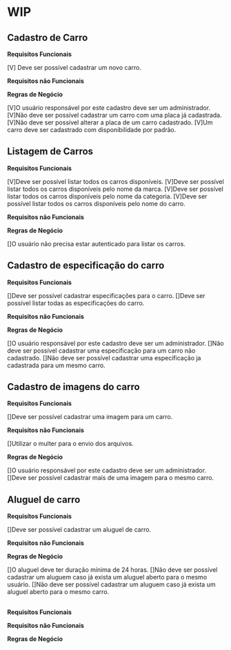 # WIP

## Cadastro de Carro

**Requisitos Funcionais**

[V] Deve ser possível cadastrar um novo carro.

**Requisitos não Funcionais**

**Regras de Negócio**

[V]O usuário responsável por este cadastro deve ser um administrador.
[V]Não deve ser possível cadastrar um carro com uma placa já cadastrada.
[V]Não deve ser possível alterar a placa de um carro cadastrado.
[V]Um carro deve ser cadastrado com disponibilidade por padrão.

## Listagem de Carros

**Requisitos Funcionais**

[V]Deve ser possível listar todos os carros disponíveis.
[V]Deve ser possível listar todos os carros disponíveis pelo nome da marca.
[V]Deve ser possível listar todos os carros disponíveis pelo nome da categoria.
[V]Deve ser possível listar todos os carros disponíveis pelo nome do carro.

**Requisitos não Funcionais**

**Regras de Negócio**

[]O usuário não precisa estar autenticado para listar os carros.

## Cadastro de especificação do carro

**Requisitos Funcionais**

[]Deve ser possível cadastrar especificações para o carro.
[]Deve ser possível listar todas as especificações do carro.

**Requisitos não Funcionais**

**Regras de Negócio**

[]O usuário responsável por este cadastro deve ser um administrador.
[]Não deve ser possível cadastrar uma especificação para um carro não cadastrado.
[]Não deve ser possível cadastrar uma especificação ja cadastrada para um mesmo carro.

## Cadastro de imagens do carro

**Requisitos Funcionais**

[]Deve ser possível cadastrar uma imagem para um carro.

**Requisitos não Funcionais**

[]Utilizar o multer para o envio dos arquivos.

**Regras de Negócio**

[]O usuário responsável por este cadastro deve ser um administrador.
[]Deve ser possível cadastrar mais de uma imagem para o mesmo carro.


## Aluguel de carro

**Requisitos Funcionais**

[]Deve ser possível cadastrar um aluguel de carro.

**Requisitos não Funcionais**

**Regras de Negócio**

[]O aluguel deve ter duração mínima de 24 horas.
[]Não deve ser possível cadastrar um aluguem caso já exista um aluguel aberto para o mesmo usuário.
[]Não deve ser possível cadastrar um aluguem caso já exista um aluguel aberto para o mesmo carro.

##

**Requisitos Funcionais**

**Requisitos não Funcionais**

**Regras de Negócio**
